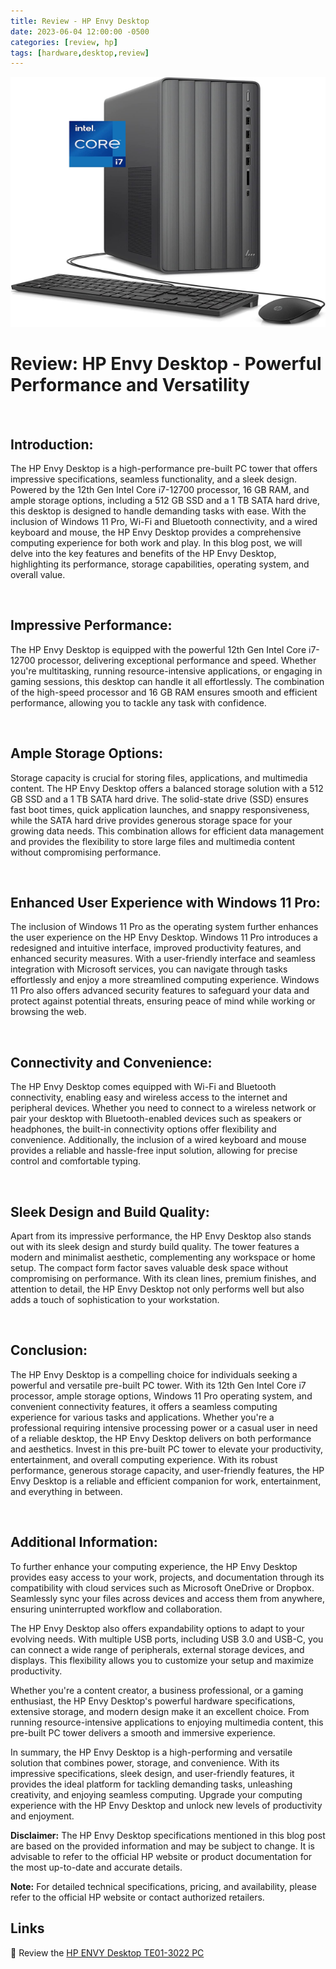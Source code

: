 ```yaml
---
title: Review - HP Envy Desktop
date: 2023-06-04 12:00:00 -0500
categories: [review, hp]
tags: [hardware,desktop,review]
---
```



<img src="/assets/img/reviews/hp-envy-desktop.jpg" alt="HP Envy Desktop" style="height:400px; width:600px;" />

# Review: HP Envy Desktop - Powerful Performance and Versatility

<br>

## Introduction:
The HP Envy Desktop is a high-performance pre-built PC tower that offers impressive specifications, seamless functionality, and a sleek design. Powered by the 12th Gen Intel Core i7-12700 processor, 16 GB RAM, and ample storage options, including a 512 GB SSD and a 1 TB SATA hard drive, this desktop is designed to handle demanding tasks with ease. With the inclusion of Windows 11 Pro, Wi-Fi and Bluetooth connectivity, and a wired keyboard and mouse, the HP Envy Desktop provides a comprehensive computing experience for both work and play. In this blog post, we will delve into the key features and benefits of the HP Envy Desktop, highlighting its performance, storage capabilities, operating system, and overall value.

<br>

## Impressive Performance:
The HP Envy Desktop is equipped with the powerful 12th Gen Intel Core i7-12700 processor, delivering exceptional performance and speed. Whether you're multitasking, running resource-intensive applications, or engaging in gaming sessions, this desktop can handle it all effortlessly. The combination of the high-speed processor and 16 GB RAM ensures smooth and efficient performance, allowing you to tackle any task with confidence.

<br>

## Ample Storage Options:
Storage capacity is crucial for storing files, applications, and multimedia content. The HP Envy Desktop offers a balanced storage solution with a 512 GB SSD and a 1 TB SATA hard drive. The solid-state drive (SSD) ensures fast boot times, quick application launches, and snappy responsiveness, while the SATA hard drive provides generous storage space for your growing data needs. This combination allows for efficient data management and provides the flexibility to store large files and multimedia content without compromising performance.

<br>

## Enhanced User Experience with Windows 11 Pro:
The inclusion of Windows 11 Pro as the operating system further enhances the user experience on the HP Envy Desktop. Windows 11 Pro introduces a redesigned and intuitive interface, improved productivity features, and enhanced security measures. With a user-friendly interface and seamless integration with Microsoft services, you can navigate through tasks effortlessly and enjoy a more streamlined computing experience. Windows 11 Pro also offers advanced security features to safeguard your data and protect against potential threats, ensuring peace of mind while working or browsing the web.

<br>

## Connectivity and Convenience:
The HP Envy Desktop comes equipped with Wi-Fi and Bluetooth connectivity, enabling easy and wireless access to the internet and peripheral devices. Whether you need to connect to a wireless network or pair your desktop with Bluetooth-enabled devices such as speakers or headphones, the built-in connectivity options offer flexibility and convenience. Additionally, the inclusion of a wired keyboard and mouse provides a reliable and hassle-free input solution, allowing for precise control and comfortable typing.

<br>

## Sleek Design and Build Quality:
Apart from its impressive performance, the HP Envy Desktop also stands out with its sleek design and sturdy build quality. The tower features a modern and minimalist aesthetic, complementing any workspace or home setup. The compact form factor saves valuable desk space without compromising on performance. With its clean lines, premium finishes, and attention to detail, the HP Envy Desktop not only performs well but also adds a touch of sophistication to your workstation.

<br>

## Conclusion:
The HP Envy Desktop is a compelling choice for individuals seeking a powerful and versatile pre-built PC tower. With its 12th Gen Intel Core i7 processor, ample storage options, Windows 11 Pro operating system, and convenient connectivity features, it offers a seamless computing experience for various tasks and applications. Whether you're a professional requiring intensive processing power or a casual user in need of a reliable desktop, the HP Envy Desktop delivers on both performance and aesthetics. Invest in this pre-built PC tower to elevate your productivity, entertainment, and overall computing experience. With its robust performance, generous storage capacity, and user-friendly features, the HP Envy Desktop is a reliable and efficient companion for work, entertainment, and everything in between.

<br>

## Additional Information:

To further enhance your computing experience, the HP Envy Desktop provides easy access to your work, projects, and documentation through its compatibility with cloud services such as Microsoft OneDrive or Dropbox. Seamlessly sync your files across devices and access them from anywhere, ensuring uninterrupted workflow and collaboration.

The HP Envy Desktop also offers expandability options to adapt to your evolving needs. With multiple USB ports, including USB 3.0 and USB-C, you can connect a wide range of peripherals, external storage devices, and displays. This flexibility allows you to customize your setup and maximize productivity.

Whether you're a content creator, a business professional, or a gaming enthusiast, the HP Envy Desktop's powerful hardware specifications, extensive storage, and modern design make it an excellent choice. From running resource-intensive applications to enjoying multimedia content, this pre-built PC tower delivers a smooth and immersive experience.

In summary, the HP Envy Desktop is a high-performing and versatile solution that combines power, storage, and convenience. With its impressive specifications, sleek design, and user-friendly features, it provides the ideal platform for tackling demanding tasks, unleashing creativity, and enjoying seamless computing. Upgrade your computing experience with the HP Envy Desktop and unlock new levels of productivity and enjoyment.

**Disclaimer:** The HP Envy Desktop specifications mentioned in this blog post are based on the provided information and may be subject to change. It is advisable to refer to the official HP website or product documentation for the most up-to-date and accurate details.

**Note:** For detailed technical specifications, pricing, and availability, please refer to the official HP website or contact authorized retailers.

## Links

<!-- 
🔗 Review the HP ENVY Desktop TE01-3022 PC @
 <https://www.amazon.com/HP-i7-12700-Bluetooth-Pre-Built-TE01-3022/dp/B0B2CBQHCK/ref=sr_1_3?crid=3E6YIOI0D74B0&keywords=hp+desktop+i7&qid=1685903154&sprefix=hp+desktop%2Caps%2C114&sr=8-3&ufe=app_do%3Aamzn1.fos.ac2169a1-b668-44b9-8bd0-5ec63b24bcb5>
-->

🔗 Review the [HP ENVY Desktop TE01-3022 PC](https://www.amazon.com/HP-i7-12700-Bluetooth-Pre-Built-TE01-3022/dp/B0B2CBQHCK/ref=sr_1_3?crid=3E6YIOI0D74B0&keywords=hp+desktop+i7&qid=1685903154&sprefix=hp+desktop%2Caps%2C114&sr=8-3&ufe=app_do%3Aamzn1.fos.ac2169a1-b668-44b9-8bd0-5ec63b24bcb5)
